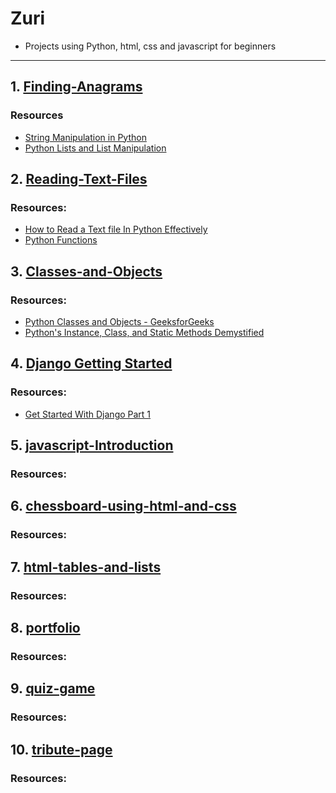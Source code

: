 # Zuri
- Projects using Python, html, css and javascript for beginners
- - - - - -

## 1. [Finding-Anagrams](./Finding-Anagrams)
### Resources
- [String Manipulation in Python](https://www.pythonforbeginners.com/basics/string-manipulation-in-python)
- [Python Lists and List Manipulation](https://towardsdatascience.com/python-basics-6-lists-and-list-manipulation-a56be62b1f95)

## 2. [Reading-Text-Files](./Reading-Text-Files)
### Resources:

- [How to Read a Text file In Python Effectively](https://www.pythontutorial.net/python-basics/python-read-text-file/)
- [Python Functions](https://www.w3schools.com/python/python_functions.asp)

## 3. [Classes-and-Objects](./Classes-and-Objects)
### Resources:

- [Python Classes and Objects - GeeksforGeeks](https://www.geeksforgeeks.org/python-classes-and-objects/)
- [Python's Instance, Class, and Static Methods Demystified](https://realpython.com/instance-class-and-static-methods-demystified/)

## 4. [Django Getting Started](./Biniyam_Melaku)
### Resources:

- [Get Started With Django Part 1](https://realpython.com/get-started-with-django-1/)

## 5. [javascript-Introduction](./javascript-Introduction)
### Resources:


## 6. [chessboard-using-html-and-css](./chessboard-using-html-and-css)
### Resources:


## 7. [html-tables-and-lists](./html-tables-and-lists)
### Resources:


## 8. [portfolio](./portfolio)
### Resources:


## 9. [quiz-game](./quiz-game)
### Resources:


## 10. [tribute-page](./tribute-page)
### Resources:
